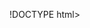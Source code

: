 !DOCTYPE html>
<html>
<head>
    <title>로딩창</title>
    <meta name="viewport" content="width=device-width, initial-scale=1">
    <style>
        /* 스타일링 로딩 창 */
        .loading-container {
            position: fixed;
            top: 0;
            left: 0;
            width: 100vw;
            height: 100vh;
            background: #fff;
            display: flex;
            justify-content: center;
            align-items: center;
        }

        .loading-icon {
            max-width: 100%;
            max-height: 100%;
            opacity: 0; /* 초기에 투명하게 설정 */
            animation: fade-in 2s ease-in-out forwards; /* 나타나는 애니메이션 설정 */
        }

        @keyframes fade-in {
            from {
                opacity: 0;
            }
            to {
                opacity: 1;
            }
        }

        /* 메인 화면 스타일 (감춰진 화면) */
        .main-container {
            display: none; /* 초기에는 숨겨진 상태 */
            width: 100vw;
            height: 100vh;
        }

        /* 스타일링 버튼 */
        .transparent-button {
            position: absolute;
            top: 50%; /* 수직 가운데 정렬 */
            left: 50%; /* 수평 가운데 정렬 */
            width: 300px; /* 버튼 너비 조절 */
            height: 300px; /* 버튼 높이 조절 */
            background: transparent; /* 배경을 투명으로 설정 */
            border: none; /* 테두리 없음 */
            opacity: 0.5; /* 초기에 투명도 조절 */
            cursor: pointer;
            transform: translate(-50%, -50%); /* 버튼을 가운데 정렬 */
        }

        .transparent-button:focus {
            outline: none; /* 포커스 표시 제거 */
        }
    </style>
</head>
<body>
    <!-- 로딩 창 -->
    <div class="loading-container">
        <img class="loading-icon" src="3838.gif" alt="로딩 중...">
    </div>

    <!-- 메인 화면 (감춰진 화면) -->
    <div class="main-container">
        <!-- 여기에 메인 화면 컨텐츠 추가 -->
        <p>Main Content</p>
        <!-- 예시로 텍스트 추가, 실제 컨텐츠를 여기에 넣어주세요 -->
    </div>

    <!-- 투명한 버튼 -->
    <button class="transparent-button" onclick="window.location.href='popo.html'"></button>

    <script>
     
    </script>
</body>
</html>

